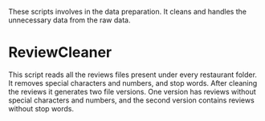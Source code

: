 These scripts involves in the data preparation. It cleans and handles the unnecessary data from the raw data. 

# ReviewCleaner
This script reads all the reviews files present under every restaurant folder. It removes special characters and numbers, and stop words. After cleaning the reviews it generates two file versions. One version has reviews without special characters and numbers, and the second version contains reviews without stop words.
